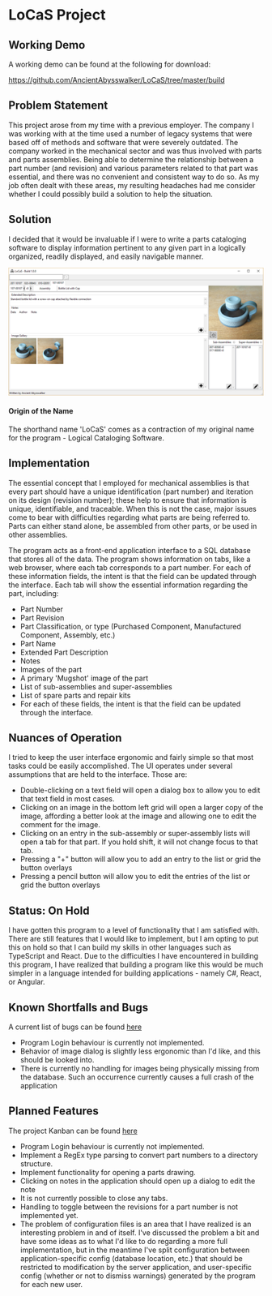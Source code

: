 # LoCaS Project

## Working Demo
A working demo can be found at the following for download:

https://github.com/AncientAbysswalker/LoCaS/tree/master/build

## Problem Statement
This project arose from my time with a previous employer. The company I was working with at the time used a number of 
legacy systems that were based off of methods and software that were severely outdated. The company worked in the 
mechanical sector and was thus involved with parts and parts assemblies. Being able to determine the relationship 
between a part number (and revision) and various parameters related to that part was essential, and there was no
convenient and consistent way to do so. As my job often dealt with these areas, my resulting headaches had me consider 
whether I could possibly build a solution to help the situation.

## Solution
I decided that it would be invaluable if I were to write a parts cataloging software to display information pertinent 
to any given part in a logically organized, readily displayed, and easily navigable manner.

![Example Photo](https://raw.githubusercontent.com/AncientAbysswalker/LoCaS/master/md/001_window.png)

#### Origin of the Name
The shorthand name 'LoCaS' comes as a contraction of my original name for the program - Logical Cataloging Software.

## Implementation

The essential concept that I employed for mechanical assemblies is that every part should have a unique identification 
(part number) and iteration on its design (revision number); these help to ensure that information is unique, 
identifiable, and traceable. When this is not the case, major issues come to bear with difficulties regarding what 
parts are being referred to. Parts can either stand alone, be assembled from other parts, or be used in other 
assemblies.

The program acts as a front-end application interface to a SQL database that stores all of the data. The program 
shows information on tabs, like a web browser, where each tab corresponds to a part number. For each of these 
information fields, the intent is that the field can be updated through the interface. Each tab will show the 
essential information regarding the part, including:
* Part Number
* Part Revision
* Part Classification, or type (Purchased Component, Manufactured Component, Assembly, etc.)
* Part Name
* Extended Part Description
* Notes
* Images of the part
* A primary 'Mugshot' image of the part
* List of sub-assemblies and super-assemblies
* List of spare parts and repair kits
* For each of these fields, the intent is that the field can be updated through the interface.

## Nuances of Operation

I tried to keep the user interface ergonomic and fairly simple so that most tasks could be easily accomplished. The UI 
operates under several assumptions that are held to the interface. Those are:

* Double-clicking on a text field will open a dialog box to allow you to edit that text field in most cases.
* Clicking on an image in the bottom left grid will open a larger copy of the image, affording a better look at the image and allowing one to 
edit the comment for the image.
* Clicking on an entry in the sub-assembly or super-assembly lists will open a tab for that part. If you hold shift, 
it will not change focus to that tab.
* Pressing a "+" button will allow you to add an entry to the list or grid the button overlays
* Pressing a pencil button will allow you to edit the entries of the list or grid the button overlays

## Status: On Hold
I have gotten this program to a level of functionality that I am satisfied with. There are still features that I would 
like to implement, but I am opting to put this on hold so that I can build my skills in other languages such as 
TypeScript and React. Due to the difficulties I have encountered in building this program, I have realized that 
building a program like this would be much simpler in a language intended for building applications - namely C#, React, 
or Angular.

## Known Shortfalls and Bugs
A current list of bugs can be found [here](https://github.com/AncientAbysswalker/LoCaS/issues)
* Program Login behaviour is currently not implemented.
* Behavior of image dialog is slightly less ergonomic than I'd like, and this should be looked into.
* There is currently no handling for images being physically missing from the database. Such an occurrence currently 
causes a full crash of the application

## Planned Features
The project Kanban can be found [here](https://github.com/AncientAbysswalker/LoCaS/projects/1)
* Program Login behaviour is currently not implemented.
* Implement a RegEx type parsing to convert part numbers to a directory structure.
* Implement functionality for opening a parts drawing.
* Clicking on notes in the application should open up a dialog to edit the note
* It is not currently possible to close any tabs.
* Handling to toggle between the revisions for a part number is not implemented yet.
* The problem of configuration files is an area that I have realized is an interesting problem in and of itself. 
I've discussed the problem a bit and have some ideas as to what I'd like to do regarding a more full implementation, 
but in the meantime I've split configuration between application-specific config (database location, etc.) that 
should be restricted to modification by the server application, and user-specific config (whether or not to dismiss 
warnings) generated by the program for each new user.
